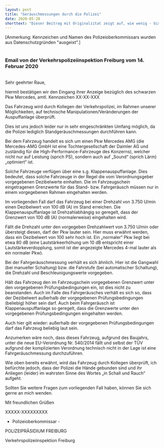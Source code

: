 ```yaml
---
layout: post
title: "Geräuschmessungen durch die Polizei"
date: 2020-05-28
shorttext: "Dieser Beitrag mit Originalzitat zeigt auf, wie wenig - bis keine - Möglichkeiten die Polizeibehörden und sogar teilweise der TÜV haben, mittels Gräuschmessungen Lärmüberschreitungen festzustellen und zu ahnden. Aber lesen sie selbst."
---
```


[Anmerkung: Kennzeichen und Namen des Polizeioberkommissars wurden aus Datenschutzgründen "ausgeixt".]
<br />
<br />
### Email von der Verkehrspolizeiinspektion Freiburg vom 14. Februar 2020
<br />
Sehr geehrter Raue,

hiermit bestätigen wir den Eingang ihrer Anzeige bezüglich des schwarzen Pkw Mercedes, amtl. Kennzeichen XX-XX-XXX 

Das Fahrzeug wird durch Kollegen der Verkehrspolizei, im Rahmen unserer Möglichkeiten, auf technische Manipulationen/Veränderungen der Auspuffanlage überprüft.

Dies ist uns jedoch leider nur in sehr eingeschränkten Umfang möglich, da die Polizei lediglich Standgeräuschmessungen durchführen kann.

Bei dem Fahrzeug handelt es sich um einen Pkw Mercedes AMG (die Mercedes-AMG GmbH ist eine Tochtergesellschaft der Daimler AG und zuständig für die High-Performance-Fahrzeuge des Konzerns), welcher nicht nur auf Leistung (sprich PS), sondern auch auf „Sound“ (sprich Lärm) „optimiert“ ist. 

Solche Fahrzeuge verfügen über eine s.g. Klappenauspuffanlage.
Dies bedeutet, dass solche Fahrzeuge in der Regel die vom Verordnungsgeber vorgegebenen Dezibelwerte einhalten. Die im Fahrzeugschein eingetragenen Grenzwerte für das Stand- bzw. Fahrgeräusch müssen nur in einem vorgegebenen Rahmen eingehalten werden.

Im vorliegenden Fall darf das Fahrzeug bei einer Drehzahl von 3.750 U/min einen Dezibelwert von 100 dB (A) im Stand erreichen. Die Klappenauspuffanlage ist Drehzahlabhängig so geregelt, dass der Grenzwert von 100 dB (A) (normalerweise) eingehalten wird.

Fällt die Drehzahl unter den vorgegeben Drehzahlwert von 3.750 U/min oder übersteigt diesen, darf der Pkw lauter sein.
Hier muss erwähnt werden, dass ein Dezibelwert von 100 sehr hoch ist. Ein „normaler“ Pkw liegt bei etwa 80 dB (eine Lautstärkeerhöhung um 10 dB entspricht einer Lautstärkeverdopplung, somit ist der angezeigte Mercedes 4-mal lauter als ein normaler Pkw).

Bei der Fahrgeräuschmessung verhält es sich ähnlich. Hier ist die Gangwahl (bei manueller Schaltung) bzw. die Fahrstufe (bei automatischer Schaltung), die Drehzahl und Beschleunigungswerte vorgegeben. 

Hält das Fahrzeug den im Fahrzeugschein vorgegebenen Grenzwert unter den vorgegebenen Prüfungsbedingungen ein, ist dies nicht zu beanstanden. Auch im Falle des Fahrgeräusches verhält es sich so, dass der Dezibelwert außerhalb der vorgegebenen Prüfungsbedingungen (beliebig) höher sein darf. Auch beim Fahrgeräusch ist Klappenauspuffanlage so geregelt, dass die Grenzwerte unter den vorgegebenen Prüfungsbedingungen eingehalten werden.  

Auch hier gilt wieder: außerhalb der vorgegebenen Prüfungsbedingungen darf das Fahrzeug beliebig laut sein. 

Anzumerken wäre noch, dass dieses Fahrzeug, aufgrund des Baujahrs, unter die neue EU-Verordnung Nr. 540/2014 fällt und selbst der TÜV aufgrund der komplizierten Verordnung technisch nicht in der Lage ist eine Fahrgeräuschmessung durchzuführen.

Wie oben bereits erwähnt, wird das Fahrzeug durch Kollegen überprüft, ich befürchte jedoch, dass der Polizei die Hände gebunden sind und ihr Anliegen (leider) im wahrsten Sinne des Wortes „in Schall und Rauch“ aufgeht.

Sollten Sie weitere Fragen zum vorliegenden Fall haben, können Sie sich gerne an mich wenden.

Mit freundlichen Grüßen
 
XXXXX-XXXXXXXXX
- Polizeioberkommissar -
 
POLIZEIPRÄSIDIUM FREIBURG

Verkehrspolizeiinspektion Freiburg
